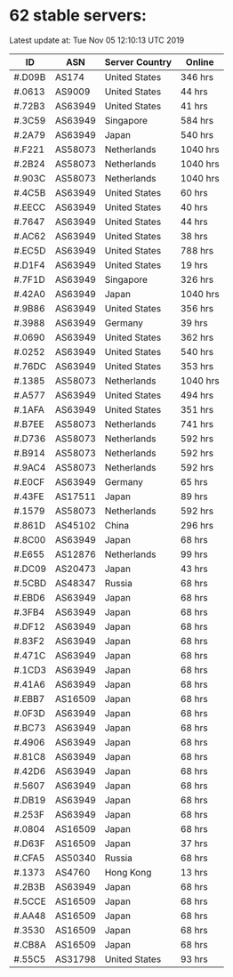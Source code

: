 # 62 stable servers:

Latest update at: Tue Nov 05 12:10:13 UTC 2019

| ID | ASN | Server Country | Online |
| -- | --- | -------------- | ------ |
| #.D09B | AS174 | United States | 346 hrs |
| #.0613 | AS9009 | United States | 44 hrs |
| #.72B3 | AS63949 | United States | 41 hrs |
| #.3C59 | AS63949 | Singapore | 584 hrs |
| #.2A79 | AS63949 | Japan | 540 hrs |
| #.F221 | AS58073 | Netherlands | 1040 hrs |
| #.2B24 | AS58073 | Netherlands | 1040 hrs |
| #.903C | AS58073 | Netherlands | 1040 hrs |
| #.4C5B | AS63949 | United States | 60 hrs |
| #.EECC | AS63949 | United States | 40 hrs |
| #.7647 | AS63949 | United States | 44 hrs |
| #.AC62 | AS63949 | United States | 38 hrs |
| #.EC5D | AS63949 | United States | 788 hrs |
| #.D1F4 | AS63949 | United States | 19 hrs |
| #.7F1D | AS63949 | Singapore | 326 hrs |
| #.42A0 | AS63949 | Japan | 1040 hrs |
| #.9B86 | AS63949 | United States | 356 hrs |
| #.3988 | AS63949 | Germany | 39 hrs |
| #.0690 | AS63949 | United States | 362 hrs |
| #.0252 | AS63949 | United States | 540 hrs |
| #.76DC | AS63949 | United States | 353 hrs |
| #.1385 | AS58073 | Netherlands | 1040 hrs |
| #.A577 | AS63949 | United States | 494 hrs |
| #.1AFA | AS63949 | United States | 351 hrs |
| #.B7EE | AS58073 | Netherlands | 741 hrs |
| #.D736 | AS58073 | Netherlands | 592 hrs |
| #.B914 | AS58073 | Netherlands | 592 hrs |
| #.9AC4 | AS58073 | Netherlands | 592 hrs |
| #.E0CF | AS63949 | Germany | 65 hrs |
| #.43FE | AS17511 | Japan | 89 hrs |
| #.1579 | AS58073 | Netherlands | 592 hrs |
| #.861D | AS45102 | China | 296 hrs |
| #.8C00 | AS63949 | Japan | 68 hrs |
| #.E655 | AS12876 | Netherlands | 99 hrs |
| #.DC09 | AS20473 | Japan | 43 hrs |
| #.5CBD | AS48347 | Russia | 68 hrs |
| #.EBD6 | AS63949 | Japan | 68 hrs |
| #.3FB4 | AS63949 | Japan | 68 hrs |
| #.DF12 | AS63949 | Japan | 68 hrs |
| #.83F2 | AS63949 | Japan | 68 hrs |
| #.471C | AS63949 | Japan | 68 hrs |
| #.1CD3 | AS63949 | Japan | 68 hrs |
| #.41A6 | AS63949 | Japan | 68 hrs |
| #.EBB7 | AS16509 | Japan | 68 hrs |
| #.0F3D | AS63949 | Japan | 68 hrs |
| #.BC73 | AS63949 | Japan | 68 hrs |
| #.4906 | AS63949 | Japan | 68 hrs |
| #.81C8 | AS63949 | Japan | 68 hrs |
| #.42D6 | AS63949 | Japan | 68 hrs |
| #.5607 | AS63949 | Japan | 68 hrs |
| #.DB19 | AS63949 | Japan | 68 hrs |
| #.253F | AS63949 | Japan | 68 hrs |
| #.0804 | AS16509 | Japan | 68 hrs |
| #.D63F | AS16509 | Japan | 37 hrs |
| #.CFA5 | AS50340 | Russia | 68 hrs |
| #.1373 | AS4760 | Hong Kong | 13 hrs |
| #.2B3B | AS63949 | Japan | 68 hrs |
| #.5CCE | AS16509 | Japan | 68 hrs |
| #.AA48 | AS16509 | Japan | 68 hrs |
| #.3530 | AS16509 | Japan | 68 hrs |
| #.CB8A | AS16509 | Japan | 68 hrs |
| #.55C5 | AS31798 | United States | 93 hrs |

